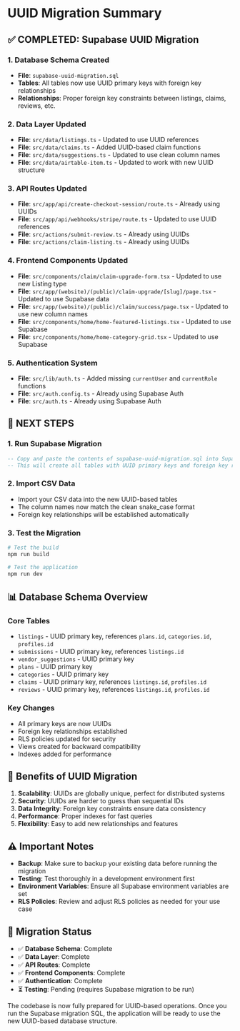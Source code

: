 # UUID Migration Summary

## ✅ **COMPLETED: Supabase UUID Migration**

### **1. Database Schema Created**
- **File**: `supabase-uuid-migration.sql`
- **Tables**: All tables now use UUID primary keys with foreign key relationships
- **Relationships**: Proper foreign key constraints between listings, claims, reviews, etc.

### **2. Data Layer Updated**
- **File**: `src/data/listings.ts` - Updated to use UUID references
- **File**: `src/data/claims.ts` - Added UUID-based claim functions
- **File**: `src/data/suggestions.ts` - Updated to use clean column names
- **File**: `src/data/airtable-item.ts` - Updated to work with new UUID structure

### **3. API Routes Updated**
- **File**: `src/app/api/create-checkout-session/route.ts` - Already using UUIDs
- **File**: `src/app/api/webhooks/stripe/route.ts` - Updated to use UUID references
- **File**: `src/actions/submit-review.ts` - Already using UUIDs
- **File**: `src/actions/claim-listing.ts` - Already using UUIDs

### **4. Frontend Components Updated**
- **File**: `src/components/claim/claim-upgrade-form.tsx` - Updated to use new Listing type
- **File**: `src/app/(website)/(public)/claim-upgrade/[slug]/page.tsx` - Updated to use Supabase data
- **File**: `src/app/(website)/(public)/claim/success/page.tsx` - Updated to use new column names
- **File**: `src/components/home/home-featured-listings.tsx` - Updated to use Supabase
- **File**: `src/components/home/home-category-grid.tsx` - Updated to use Supabase

### **5. Authentication System**
- **File**: `src/lib/auth.ts` - Added missing `currentUser` and `currentRole` functions
- **File**: `src/auth.config.ts` - Already using Supabase Auth
- **File**: `src/auth.ts` - Already using Supabase Auth

## 🔧 **NEXT STEPS**

### **1. Run Supabase Migration**
```sql
-- Copy and paste the contents of supabase-uuid-migration.sql into Supabase SQL Editor
-- This will create all tables with UUID primary keys and foreign key relationships
```

### **2. Import CSV Data**
- Import your CSV data into the new UUID-based tables
- The column names now match the clean snake_case format
- Foreign key relationships will be established automatically

### **3. Test the Migration**
```bash
# Test the build
npm run build

# Test the application
npm run dev
```

## 📊 **Database Schema Overview**

### **Core Tables**
- `listings` - UUID primary key, references `plans.id`, `categories.id`, `profiles.id`
- `submissions` - UUID primary key, references `listings.id`
- `vendor_suggestions` - UUID primary key
- `plans` - UUID primary key
- `categories` - UUID primary key
- `claims` - UUID primary key, references `listings.id`, `profiles.id`
- `reviews` - UUID primary key, references `listings.id`, `profiles.id`

### **Key Changes**
- All primary keys are now UUIDs
- Foreign key relationships established
- RLS policies updated for security
- Views created for backward compatibility
- Indexes added for performance

## 🚀 **Benefits of UUID Migration**

1. **Scalability**: UUIDs are globally unique, perfect for distributed systems
2. **Security**: UUIDs are harder to guess than sequential IDs
3. **Data Integrity**: Foreign key constraints ensure data consistency
4. **Performance**: Proper indexes for fast queries
5. **Flexibility**: Easy to add new relationships and features

## ⚠️ **Important Notes**

- **Backup**: Make sure to backup your existing data before running the migration
- **Testing**: Test thoroughly in a development environment first
- **Environment Variables**: Ensure all Supabase environment variables are set
- **RLS Policies**: Review and adjust RLS policies as needed for your use case

## 🎯 **Migration Status**

- ✅ **Database Schema**: Complete
- ✅ **Data Layer**: Complete  
- ✅ **API Routes**: Complete
- ✅ **Frontend Components**: Complete
- ✅ **Authentication**: Complete
- ⏳ **Testing**: Pending (requires Supabase migration to be run)

The codebase is now fully prepared for UUID-based operations. Once you run the Supabase migration SQL, the application will be ready to use the new UUID-based database structure.
